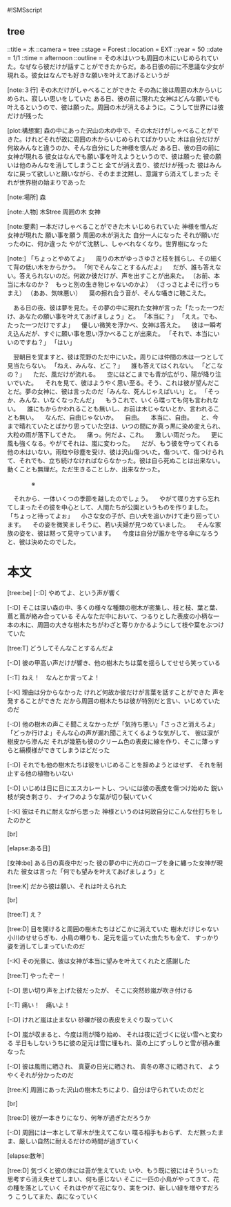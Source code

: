 #!SMSscript

## tree

::title = 木
::camera = tree
::stage = Forest
::location = EXT
::year = 50
::date = 1/1
::time = afternoon
::outline = その木はいつも周囲の木にいじめられていた。なぜなら彼だけが話すことができたからだ。ある日彼の前に不思議な少女が現れる。彼女はなんでも好きな願いを叶えてあげるというが

[note:３行]
その木だけがしゃべることができた
その為に彼は周囲の木からいじめられ、寂しい思いをしていた
ある日、彼の前に現れた女神はどんな願いでも叶えるというので、彼は願った。周囲の木が消えるように。こうして世界には彼だけが残った

[plot:構想案]
森の中にあった沢山の木の中で、その木だけがしゃべることができた。けれどそれが故に周囲の木からいじめられてばかりいた
木は自分だけが何故みんなと違うのか、そんな自分にした神様を恨んだ
ある日、彼の目の前に女神が現れる
彼女はなんでも願い事を叶えようというので、彼は願った
彼の願いは他のみんなを消してしまうこと
全てが消え去り、彼だけが残った
彼はみんなに戻って欲しいと願いながら、そのまま沈黙し、意識すら消えてしまった
それが世界樹の始まりであった

[note:場所]
森

[note:人物]
木$tree
周囲の木
女神

[note:要素]
一本だけしゃべることができた木
いじめられていた
神様を憎んだ
女神が現れた
願い事を願う
周囲の木が消えた
自分一人になった
それが願いだったのに、何か違った
やがて沈黙し、しゃべれなくなり。世界樹になった

[note:]
「ちょっとやめてよ」
　周りの木がゆっさゆさと枝を揺らし、その細くて背の低い木をからかう。
「何でそんなことするんだよ」
　だが、誰も答えない。答えられないのだ。何故か彼だけが、声を出すことが出来た。
（お前、本当に木なのか？　もっと別の生き物じゃないのかよ）
（さっさとよそに行っちまえ）
（ああ、気味悪い）
　葉の擦れ合う音が、そんな囁きに聴こえた。

　ある日の夜、彼は夢を見た。その夢の中に現れた女神が言った「たった一つだけ、あなたの願い事を叶えてあげましょう」と。
「本当に？」
「ええ。でも、たった一つだけですよ」
　優しい微笑を浮かべ、女神は答えた。
　彼は一瞬考え込んだが、すぐに願い事を思い浮かべることが出来た。
「それで、本当にいいのですね？」
「はい」

　翌朝目を覚ますと、彼は荒野のただ中にいた。周りには仲間の木は一つとして見当たらない。
「ねえ、みんな、どこ？」
　誰も答えてはくれない。
「どこなの？」
　ただ、風だけが流れる。
　空にはどこまでも青が広がり、陽が降り注いでいた。
　それを見て、彼はようやく思い至る。そう、これは彼が望んだことだ。夢の女神に、彼は言ったのだ「みんな、死んじゃえばいい」と。
「そっか、みんな、いなくなったんだ」
　もうこれで、いくら喋っても何も言われない。
　誰にもからかわれることも無いし、お前は木じゃないとか、言われることも無い。
　なんだ、自由じゃないか。
　自由。
　本当に、自由。
　と、今まで晴れていたとばかり思っていた空は、いつの間にか真っ黒に染め変えられ、大粒の雨が落下してきた。
　痛っ。何だよ、これ。
　激しい雨だった。
　更に風も強くなる。やがてそれは、嵐に変わった。
　だが、もう彼を守ってくれる他の木はいない。雨粒や砂塵を受け、彼は沢山傷ついた。傷ついて、傷つけられて、それでも、立ち続けなければならなかった。彼は自ら死ぬことは出来ない。動くことも無理だ。ただ生きることしか、出来なかった。

　　　　※

　それから、一体いくつの季節を越したのでしょう。
　やがて喋り方すら忘れてしまったその彼を中心として、人間たちが公園というものを作りました。
「ちょっと待ってよぉ」
　小さな女の子が、白い犬を追いかけて走り回っています。
　その姿を微笑ましそうに、若い夫婦が見つめていました。
　そんな家族の姿を、彼は黙って見守っています。
　今度は自分が誰かを守る傘になろうと、彼は決めたのでした。


# 本文

[tree:be]
[-:D]
やめてよ、という声が響く

[-:D]
そこは深い森の中、多くの様々な種類の樹木が密集し、枝と枝、葉と葉、蔦と蔦が絡み合っている
そんなただ中において、つるりとした表皮の小柄な一本の木に、周囲の大きな樹木たちがわざと寄りかかるようにして枝や葉をぶつけていた

[tree:T]
どうしてそんなことするんだよ

[-:D]
彼の甲高い声だけが響き、他の樹木たちは葉を揺らしてせせら笑っている

[-:T]
ねえ！　なんとか言ってよ！

[-:K]
理由は分からなかった
けれど何故か彼だけが言葉を話すことができた
声を発することができた
だから周囲の樹木たちは彼が特別だと言い、いじめていたのだ

[-:D]
他の樹木の声こそ聞こえなかったが「気持ち悪い」「さっさと消えろよ」「どっか行けよ」そんな心の声が漏れ聞こえてくるような気がして、
彼は涙が樹皮から滲んだ
それが幾筋も彼のクリーム色の表皮に線を作り、そこに薄っすらと縞模様ができてしまうほどだった

[-:D]
それでも他の樹木たちは彼をいじめることを辞めようとはせず、
それを制止する他の植物もいない

[-:D]
いじめは日に日にエスカレートし、ついには彼の表皮を傷つけ始めた
鋭い枝が突き刺さり、
ナイフのような葉が切り裂いていく

[-:K]
彼はそれに耐えながら思った
神様というのは何故自分にこんな仕打ちをしたのかと

[br]

[elapse:ある日]

[女神:be]
ある日の真夜中だった
彼の夢の中に光のローブを身に纏った女神が現れた
彼女は言った「何でも望みを叶えてあげましょう」と

[tree:K]
だから彼は願い、それは叶えられた

[br]

[tree:T]
え？

[tree:D]
目を開けると周囲の樹木たちはどこかに消えていた
樹木だけじゃない
小川のせせらぎも、小鳥の囀りも、足元を這っていた虫たちも全て、
すっかり姿を消してしまっていたのだ

[-:K]
その光景に、彼は女神が本当に望みを叶えてくれたと感謝した

[tree:T]
やったぞー！

[-:D]
思い切り声を上げた彼だったが、
そこに突然砂嵐が吹き付ける

[-:T]
痛い！　痛いよ！

[-:D]
けれど嵐は止まない
砂礫が彼の表皮をえぐり取っていく

[-:D]
嵐が収まると、今度は雨が降り始め、
それは夜に近づくに従い雪へと変わる
半日もしないうちに彼の足元は雪に埋もれ、葉の上にずっしりと雪が積み重なった

[-:D]
彼は風雨に晒され、
真夏の日光に晒され、
真冬の寒さに晒されて、
ようやくそれが分かったのだ

[tree:K]
周囲にあった沢山の樹木たちにより、自分は守られていたのだと

[br]

[tree:D]
彼が一本きりになり、何年が過ぎただろうか

[-:D]
周囲には一本として草木が生えてこない
喋る相手もおらず、
ただ黙ったまま、厳しい自然に耐えるだけの時間が過ぎていく

[elapse:数年]

[tree:D]
気づくと彼の体には苔が生えていた
いや、もう既に彼にはそういった思考すら消え失せてしまい、何も感じない
そこに一匹の小鳥がやってきて、花の種を落としていく
それはやがて花になり、実をつけ、新しい緑を増やすだろう
こうしてまた、森になっていく
